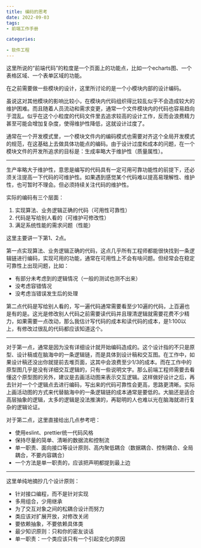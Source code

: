 ```yaml
---
title: 编码的思考
date: 2022-09-03
tags: 
- 前端工作手册

categories:

- 软件工程
---
```


这里所说的“前端代码”的粒度是一个页面上的功能点，比如一个echarts图、一个表格区域、一个表单区域的功能。

在之前需要做一些模块的设计，这里所讨论的是一个小模块内部的设计编码。

虽说这对其他模块的影响比较小，在模块内代码组织得比较乱似乎不会造成较大的维护困难。而且随着人员流动和需求变更，通常一个文件模块内的代码也容易趋向于混乱。似乎在这个小粒度的代码文件里去追求较高的设计工作，反而会浪费精力甚至可能会增加复杂度，使得维护性降低，这就设计过度了。

通常在一个开发模式里，一个模块文件内的编码模式也需要对齐这个全局开发模式的规范，在这基础上去做具体功能点的编码。由于设计过度和成本的问题，在一个模块文件的开发所追求的目标是：生成率略大于维护性（质量属性）。

---

生产率略大于维护性，意思是编写的代码具有一定可用可靠功能性的前提下，还必须关注提高一下代码的可维护性。如果遇到感觉某个代码难以提高易理解性、维护性，也可暂时不理会。但必须持续关注代码的维护性。

实际的编码有三个层面：

1. 实现算法、业务逻辑正确的代码（可用性可靠性）
2. 代码是写给别人看的（可维护可修改性）
3. 满足系统性能的需求问题（性能）

这里主要讲一下第1、2点。

第一点实现算法、业务逻辑正确的代码，这点几乎所有工程师都能很快找到一条逻辑链进行编码，实现可用的功能，通常在可用性上不会有啥问题。但经常会在稳定可靠性上出现问题，比如：

- 有部分未考虑到的逻辑情况（一般的测试也测不出来）
- 没考虑容错情况
- 没考虑当错误发生后的处理

第二点代码是写给别人看的，写一遍代码通常需要看至少10遍的代码，上百遍也是有的是。这光是修改别人代码之前需要读代码并且理清逻辑就需要花费不少精力，如果需要一点改动，那么我估计写代码的成本和读代码的成本，是1:100以上，有修改过很乱的代码都应该知道这个。

---

对于第一点，通常是因为没有详细设计就开始编码造成的。这个设计指的不只是原型、设计稿或在脑海中的一条逻辑链，而是具体到设计稿和交互图。在工作中，如果设计稿还没出你就提前去堆页面，这其中会浪费至少1/3的成本。而在工作中的原型图几乎是没有详细交互逻辑的，只有一些说明文字。那么前端工程师需要去看懂这个原型图的另外，建议是去画活动图来表示交互逻辑。这样做好设计之后，再去针对一个个逻辑点去进行编码，写出来的代码可靠性会更高，思路更清晰。实际上画活动图的方式来代替脑海中的一条逻辑链的成本通常是要低的。大脑还是适合高层抽象的逻辑，太多的逻辑是没法推演的，再聪明的人也难以光在脑海就进行复杂的逻辑论证。

对于第二点，这里直接给出几点参考吧：

- 使用eslint、prettier统一代码风格
- 保持尽量的简单、清晰的数据流和控制流
- 单一职责、面向接口等设计原则、高内聚低耦合（数据耦合、控制耦合、全局耦合，不要内容耦合）
- 一个方法是单一职责的，应该把声明都提到最上边



---

这里单纯地摘抄几个设计原则：

- 针对接口编程，而不是针对实现
- 多用组合，少用继承
- 为了交互对象之间的松耦合设计而努力
- 类应该对扩展开放，对修改关闭
- 要依赖抽象，不要依赖具体类
- 最少知识原则：只和你的密友谈话
- 单一职责：一个类应该只有一个引起变化的原因



